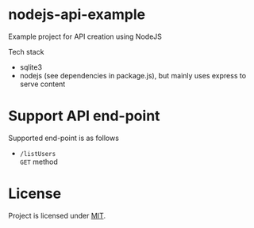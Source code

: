 # nodejs-api-example

Example project for API creation using NodeJS

Tech stack

* sqlite3
* nodejs (see dependencies in package.js), but mainly uses express to serve content

# Support API end-point

Supported end-point is as follows

* `/listUsers`  
   `GET` method

# License

Project is licensed under [MIT](https://github.com/haxpor/nodejs-api-example/blob/master/LICENSE).
